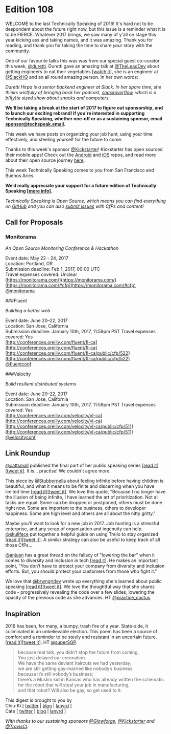 # Edition 108

WELCOME to the last Technically Speaking of 2016! It's hard not to be despondent about the future right now, but this issue is a reminder what it is to be FIERCE. Whatever 2017 brings, we saw many of y'all on stage this year kicking ass and taking names, and it was amazing. Thank you for reading, and thank you for taking the time to share *your* story with the community.

One of our favourite talks this was was from our special guest co-curator this week, [@duretti](http://twitter.com/duretti). Duretti gave an amazing talk at [@TheLeadDev](http://twitter.com/theleaddev) about getting engineers to eat their vegetables [[watch it](https://vimeo.com/172711355)], she is an engineer at [@SlackHQ](http://twitter.com/slackhq) and an all round amazing person. In her own words:

_Duretti Hirpa is a senior backend engineer at Slack. In her spare time, she thinks wistfully of bringing back her podcast, [snackoverflow](http://snackoverflow.fm/), which is a b(i|y)te sized show about snacks and computers._

**We'll be taking a break at the start of 2017 to figure out sponsorship, and to launch our exciting rebrand! If you're interested in supporting Technically Speaking, whether one-off or as a sustaining sponsor, email [sponsor@techspeak.email](mailto:sponsor@techspeak.email).**

This week we have posts on organizing your job hunt, using your time effectively, and steeling yourself for the future to come.

Thanks to this week's sponsor [@Kickstarter](http://twitter.com/kickstarter)! Kickstarter has open sourced their mobile apps! Check out the [Android](https://github.com/kickstarter/android-oss) and [iOS](https://github.com/kickstarter/ios-oss) repos, and read more about their open source journey
[here](https://kickstarter.engineering/open-sourcing-our-android-and-ios-apps-6891be909fcd#.f0nj9tob2).

This week Technically Speaking comes to you from San Francisco and Buenos Aries.

**We’d really appreciate your support for a future edition of Technically Speaking [[more info](http://www.techspeak.email/sponsorship/)].**  

*Technically Speaking is Open Source, which means you can find everything on [GitHub](https://github.com/catehstn/technically-speaking/) and you can also [submit issues](https://github.com/catehstn/technically-speaking/issues/new) with CfPs and content!*  

## Call for Proposals

### Monitorama

_An Open Source Monitoring Conference & Hackathon_

Event date: May 22 - 24, 2017  
Location: Portland, OR  
Submission deadline: Feb 1, 2017, 00:00 UTC  
Travel expenses covered: Unclear  
[https://monitorama.com/](https://monitorama.com/)  
[https://monitorama.com/#cfp](https://monitorama.com/#cfp)  
[@monitorama](https://twitter.com/monitorama)

###Fluent

_Building a better web_

Event date: June 20–22, 2017  
Location: San Jose, California    
Submission deadline: January 10th, 2017, 11:59pm PST
Travel expenses covered: Yes  
[http://conferences.oreilly.com/fluent/fl-ca](http://conferences.oreilly.com/fluent/fl-ca)  
[http://conferences.oreilly.com/fluent/fl-ca/public/cfp/522](http://conferences.oreilly.com/fluent/fl-ca/public/cfp/522)  
[@fluentconf](https://twitter.com/fluentconf)

###Velocity

_Build resilient distributed systems_

Event date: June 20–22, 2017  
Location: San Jose, California  
Submission deadline: January 10th, 2017, 11:59pm PST
Travel expenses covered: Yes  
[http://conferences.oreilly.com/velocity/vl-ca](http://conferences.oreilly.com/velocity/vl-ca)  
[http://conferences.oreilly.com/velocity/vl-ca/public/cfp/511](http://conferences.oreilly.com/velocity/vl-ca/public/cfp/511)  
[@velocityconf](https://twitter.com/velocityconf)

## Link Roundup

[@cattsmall](http://twitter.com/cattsmall) published the final part of her public speaking series [[read it](http://cattsmall.com/advice/2016/12/19/become-public-speaker-10.html)][[tweet it](https://twitter.com/home?status=%20by%20%40cattsmall%20http%3A//cattsmall.com/advice/2016/12/19/become-public-speaker-10.html%20via%20%40techspeakdigest)]. It is... practise! We couldn't agree more.

This piece by [@Stubbornella](http://twitter.com/Stubbornella) about feeling infinite before having children is beautiful, and what it means to be finite and discerning when you have limited time [[read it](https://medium.com/@stubbornella/product-management-being-finite-d444e762b8c8)][[tweet it](https://twitter.com/home?status=%20by%20%40Stubbornella%20https%3A//medium.com/%40stubbornella/product-management-being-finite-d444e762b8c8%20via%20%40techspeakdigest)]. We love this quote, "Because I no longer have the illusion of being infinite, I have learned the art of prioritization. Not all tasks are equal. Some can be dropped or postponed, others must be done right now. Some are important to the business, others to developer happiness. Some are high level and others are all about the nitty gritty."

Maybe you'll want to look for a new job in 2017. Job hunting is a stressful enterprise, and any scrap of organization and ingenuity can help. [@skullface](http://twitter.com/skullface) put together a helpful guide on using Trello to stay organized [[read it](http://jessicapaoli.com/2016/organize-your-job-hunt-to-avoid-overwhelm-with-trello)][[tweet it](https://twitter.com/home?status=%20by%20%40skullface%20http%3A//jessicapaoli.com/2016/organize-your-job-hunt-to-avoid-overwhelm-with-trello%20via%20%40techspeakdigest)]. A similar strategy can also be useful to keep track of all those CfPs...

[@anjuan](http://twitter.com/anjuan) has a great thread on the fallacy of "lowering the bar" when it comes to diversity and inclusion in tech [[read it](https://twitter.com/anjuan/status/808420142778646528)]. He makes an important point, "You don’t have to protect your company from diversity and inclusion efforts. But, you should protect your customers from those who fight it."

We love that [@brwngrldev](http://twitter.com/brwngrldev) wrote up everything she's learned about public speaking [[read it](http://www.adavis.info/2016/12/conference-speaking-one-year-later.html)][[tweet it](https://twitter.com/home?status=%20by%20%40brwngrldev%20http%3A//www.adavis.info/2016/12/conference-speaking-one-year-later.html%20via%20%40techspeakdigest)]. We love the thoughtful way that she shares code - progressively revealing the code over a few slides, lowering the opacity of the previous code as she advances. HT [@practice_cactus](http://twitter.com/practice_cactus).

## Inspiration

2016 has been, for many, a bumpy, trash fire of a year. State-side, it culiminated in an unbelievable election. This poem has been a source of comfort and a reminder to be steely and resistant in an uncertain future. [[read it](http://ecc-poetry.tumblr.com/post/153369153630/revenge)][[tweet it](https://twitter.com/home?status=%20by%20%40superSGP%20http%3A//ecc-poetry.tumblr.com/post/153369153630/revenge%20via%20%40techspeakdigest)]. HT [@superSGP](https://twitter.com/superSGP/status/803241659739742208). 

>because real talk, you didn’t stop the future from coming.  
>You just delayed our coronation.  
>We have the same deviant haircuts we had yesterday;  
>we are still getting gay-married like nobody’s business  
>because it’s still nobody’s business;  
>there’s a Muslim kid in Kansas who has already written the schematic  
>for the robot that will steal your job in manufacturing,   
>and that robot? Will also be gay, so get used to it: 


This digest is brought to you by  
Chiu-Ki [ [twitter](https://twitter.com/chiuki) | [blog](http://blog.sqisland.com/) | [lanyrd](http://lanyrd.com/profile/chiuki/) ]  
Cate [ [twitter](https://twitter.com/catehstn) | [blog](http://www.cate.blog/) | [lanyrd](http://lanyrd.com/profile/catehstn/) ]

*With thanks to our sustaining sponsors [@Glowforge](http://twitter.com/glowforge), [@Kickstarter](http://twitter.com/kickstarter) and [@TravisCI](http://twitter.com/travisci).*
